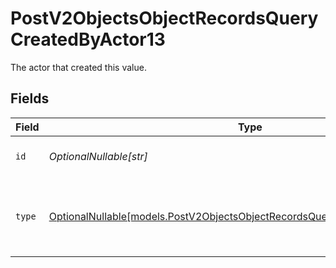 # PostV2ObjectsObjectRecordsQueryCreatedByActor13

The actor that created this value.


## Fields

| Field                                                                                                                                            | Type                                                                                                                                             | Required                                                                                                                                         | Description                                                                                                                                      |
| ------------------------------------------------------------------------------------------------------------------------------------------------ | ------------------------------------------------------------------------------------------------------------------------------------------------ | ------------------------------------------------------------------------------------------------------------------------------------------------ | ------------------------------------------------------------------------------------------------------------------------------------------------ |
| `id`                                                                                                                                             | *OptionalNullable[str]*                                                                                                                          | :heavy_minus_sign:                                                                                                                               | An ID to identify the actor.                                                                                                                     |
| `type`                                                                                                                                           | [OptionalNullable[models.PostV2ObjectsObjectRecordsQueryCreatedByActorType13]](../models/postv2objectsobjectrecordsquerycreatedbyactortype13.md) | :heavy_minus_sign:                                                                                                                               | The type of actor. [Read more information on actor types here](/docs/actors).                                                                    |